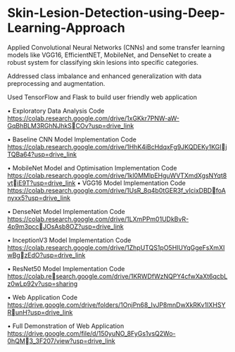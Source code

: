 # Skin-Lesion-Detection-using-Deep-Learning-Approach

Applied Convolutional Neural Networks (CNNs) and some transfer learning models like VGG16, EfficientNET, MobileNet, and DenseNet to create a robust system for classifying skin lesions into specific categories.

Addressed class imbalance and enhanced generalization with data preprocessing and augmentation.

Used TensorFlow and Flask to build user friendly web application

• Exploratory Data Analysis Code
https://colab.research.google.com/drive/1xGKkr7PNW-aW-GqBhBLM3RGhNJhkSCOv?usp=drive_link

• Baseline CNN Model Implementation Code
https://colab.research.google.com/drive/1HhK4iBcHdqxFg9JKQDEKy1KGIjTQBa64?usp=drive_link

• MobileNet Model and Optimisation Implementation Code
https://colab.research.google.com/drive/1kl0MMlpEHguWVTXmdXgsNYqt8vtiE9T?usp=drive_link
• VGG16 Model Implementation Code
https://colab.research.google.com/drive/1UsR_8q4b0tGER3f_vIcixDBDfoAnyxx5?usp=drive_link

• DenseNet Model Implementation Code
https://colab.research.google.com/drive/1LXmPPm01UDkBvR-4p9m3pccJOsAsb8OZ?usp=drive_link

• InceptionV3 Model Implementation Code
https://colab.research.google.com/drive/1ZhpUTQS1pO5HIUYqGgeFsXmXIwBgzEdO?usp=drive_link

• ResNet50 Model Implementation Code
https://colab.research.google.com/drive/1KRWDfWzNQPY4cfwXaXt6qcbLz0wLp92v?usp=sharing

• Web Application Code
https://drive.google.com/drive/folders/1OnjPn68_IvJP8mnDwXkRKv1IXHSYRunH?usp=drive_link

• Full Demonstration of Web Application
https://drive.google.com/file/d/150yuNO_8FyGs1vsQ2Wo-0hQM3_3F207/view?usp=drive_link
